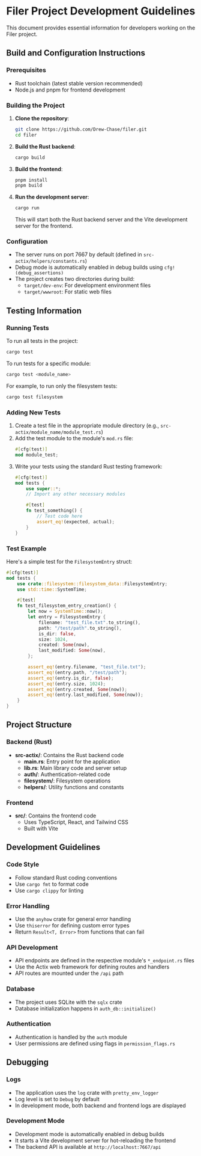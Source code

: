 # Filer Project Development Guidelines

This document provides essential information for developers working on the Filer project.

## Build and Configuration Instructions

### Prerequisites
- Rust toolchain (latest stable version recommended)
- Node.js and pnpm for frontend development

### Building the Project
1. **Clone the repository**:
   ```bash
   git clone https://github.com/Drew-Chase/filer.git
   cd filer
   ```

2. **Build the Rust backend**:
   ```bash
   cargo build
   ```

3. **Build the frontend**:
   ```bash
   pnpm install
   pnpm build
   ```

4. **Run the development server**:
   ```bash
   cargo run
   ```
   This will start both the Rust backend server and the Vite development server for the frontend.

### Configuration
- The server runs on port 7667 by default (defined in `src-actix/helpers/constants.rs`)
- Debug mode is automatically enabled in debug builds using `cfg!(debug_assertions)`
- The project creates two directories during build:
  - `target/dev-env`: For development environment files
  - `target/wwwroot`: For static web files

## Testing Information

### Running Tests
To run all tests in the project:
```bash
cargo test
```

To run tests for a specific module:
```bash
cargo test <module_name>
```

For example, to run only the filesystem tests:
```bash
cargo test filesystem
```

### Adding New Tests
1. Create a test file in the appropriate module directory (e.g., `src-actix/module_name/module_test.rs`)
2. Add the test module to the module's `mod.rs` file:
   ```rust
   #[cfg(test)]
   mod module_test;
   ```
3. Write your tests using the standard Rust testing framework:
   ```rust
   #[cfg(test)]
   mod tests {
       use super::*;
       // Import any other necessary modules

       #[test]
       fn test_something() {
           // Test code here
           assert_eq!(expected, actual);
       }
   }
   ```

### Test Example
Here's a simple test for the `FilesystemEntry` struct:

```rust
#[cfg(test)]
mod tests {
    use crate::filesystem::filesystem_data::FilesystemEntry;
    use std::time::SystemTime;

    #[test]
    fn test_filesystem_entry_creation() {
        let now = SystemTime::now();
        let entry = FilesystemEntry {
            filename: "test_file.txt".to_string(),
            path: "/test/path".to_string(),
            is_dir: false,
            size: 1024,
            created: Some(now),
            last_modified: Some(now),
        };

        assert_eq!(entry.filename, "test_file.txt");
        assert_eq!(entry.path, "/test/path");
        assert_eq!(entry.is_dir, false);
        assert_eq!(entry.size, 1024);
        assert_eq!(entry.created, Some(now));
        assert_eq!(entry.last_modified, Some(now));
    }
}
```

## Project Structure

### Backend (Rust)
- **src-actix/**: Contains the Rust backend code
  - **main.rs**: Entry point for the application
  - **lib.rs**: Main library code and server setup
  - **auth/**: Authentication-related code
  - **filesystem/**: Filesystem operations
  - **helpers/**: Utility functions and constants

### Frontend
- **src/**: Contains the frontend code
  - Uses TypeScript, React, and Tailwind CSS
  - Built with Vite

## Development Guidelines

### Code Style
- Follow standard Rust coding conventions
- Use `cargo fmt` to format code
- Use `cargo clippy` for linting

### Error Handling
- Use the `anyhow` crate for general error handling
- Use `thiserror` for defining custom error types
- Return `Result<T, Error>` from functions that can fail

### API Development
- API endpoints are defined in the respective module's `*_endpoint.rs` files
- Use the Actix web framework for defining routes and handlers
- API routes are mounted under the `/api` path

### Database
- The project uses SQLite with the `sqlx` crate
- Database initialization happens in `auth_db::initialize()`

### Authentication
- Authentication is handled by the `auth` module
- User permissions are defined using flags in `permission_flags.rs`

## Debugging

### Logs
- The application uses the `log` crate with `pretty_env_logger`
- Log level is set to `Debug` by default
- In development mode, both backend and frontend logs are displayed

### Development Mode
- Development mode is automatically enabled in debug builds
- It starts a Vite development server for hot-reloading the frontend
- The backend API is available at `http://localhost:7667/api`